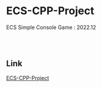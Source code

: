 # ECS-CPP-Project
ECS Simple Console Game : 2022.12

<br/>
<br/>

## Link
[ECS-CPP-Project](https://www.youtube.com/watch?v=IUl9OTq0xxw&list=PLkaVDtEaS2nb05hA4DZ_y_UClQH8rd1IC)
